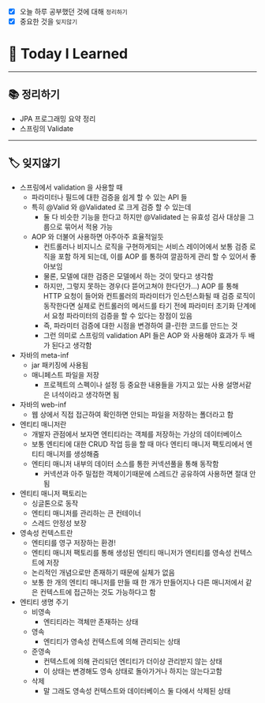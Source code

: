 - [x]  오늘 하루 공부했던 것에 대해 `정리하기`
- [x]  중요한 것을 `잊지않기`

# 🚩 Today I Learned

---

## 📚 정리하기

- JPA 프로그래밍 요약 정리
- 스프링의 Validate

---

## 🏷 잊지않기

- 스프링에서 validation 을 사용할 때
    - 파라미터나 필드에 대한 검증을 쉽게 할 수 있는 API 들
    - 특히 @Valid 와 @Validated 로 크게 검증 할 수 있는데
        - 둘 다 비슷한 기능을 한다고 하지만 @Validated 는 유효성 검사 대상을 그룹으로 묶어서 적용 가능
    - AOP 와 더불어 사용하면 아주아주 효율적일듯
        - 컨트롤러나 비지니스 로직을 구현하게되는 서비스 레이어에서 보통 검증 로직을 포함 하게 되는데, 이를 AOP 를 통하여 깔끔하게 관리 할 수 있어서 좋아보임
        - 물론, 모델에 대한 검증은 모델에서 하는 것이 맞다고 생각함
        - 하지만, 그렇지 못하는 경우(다 뜯어고쳐야 한다던가...) AOP 를 통해 HTTP 요청이 들어와 컨트롤러의 파라미터가 인스턴스화될 때 검증 로직이 동작한다면 실제로 컨트롤러의 메서드를 타기 전에 파라미터 초기화 단계에서 요청 파라미터의 검증을 할 수 있다는 장점이 있음
        - 즉, 파라미터 검증에 대한 시점을 변경하여 클-린한 코드를 만드는 것
        - 그런 의미로 스프링의 validation API 들은 AOP 와 사용해야 효과가 두 배가 된다고 생각함
- 자바의 meta-inf
    - jar 패키징에 사용됨
    - 매니페스트 파일을 저장
        - 프로젝트의 스펙이나 설정 등 중요한 내용들을 가지고 있는 사용 설명서같은 녀석이라고 생각하면 됨
- 자바의 web-inf
    - 웹 상에서 직접 접근하여 확인하면 안되는 파일을 저장하는 폴더라고 함
- 엔티티 매니저란
    - 개발자 관점에서 보자면 엔티티라는 객체를 저장하는 가상의 데이터베이스
    - 보통 엔티티에 대한 CRUD 작업 등을 할 때 마다 엔티티 매니저 팩토리에서 엔티티 매니저를 생성해줌
    - 엔티티 매니저 내부의 데이터 소스를 통한 커넥션풀을 통해 동작함
        - 커넥션과 아주 밀접한 객체이기때문에 스레드간 공유하여 사용하면 절대 안됨
- 엔티티 매니저 팩토리는
    - 싱글톤으로 동작
    - 엔티티 매니저를 관리하는 큰 컨테이너
    - 스레드 안정성 보장
- 영속성 컨텍스트란
    - 엔티티를 영구 저장하는 환경!
    - 엔티티 매니저 팩토리를 통해 생성된 엔티티 매니저가 엔티티를 영속성 컨텍스트에 저장
    - 논리적인 개념으로만 존재하기 때문에 실체가 없음
    - 보통 한 개의 엔티티 매니저를 만들 때 한 개가 만들어지나 다른 매니저에서 같은 컨텍스트에 접근하는 것도 가능하다고 함
- 엔티티 생명 주기
    - 비영속
        - 엔티티라는 객체만 존재하는 상태
    - 영속
        - 엔티티가 영속성 컨텍스트에 의해 관리되는 상태
    - 준영속
        - 컨텍스트에 의해 관리되던 엔티티가 더이상 관리받지 않는 상태
        - 이 상태는 변경해도 영속 상태로 돌아가거나 하지는 않는다고함
    - 삭제
        - 말 그래도 영속성 컨텍스트와 데이터베이스 둘 다에서 삭제된 상태